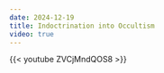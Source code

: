 ```yaml
---
date: 2024-12-19
title: Indoctrination into Occultism
video: true
---
```



{{< youtube ZVCjMndQOS8 >}}
